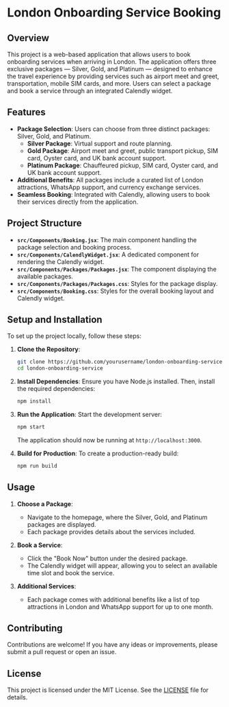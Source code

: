 # London Onboarding Service Booking

## Overview

This project is a web-based application that allows users to book onboarding services when arriving in London. The application offers three exclusive packages — Silver, Gold, and Platinum — designed to enhance the travel experience by providing services such as airport meet and greet, transportation, mobile SIM cards, and more. Users can select a package and book a service through an integrated Calendly widget.

## Features

- **Package Selection**: Users can choose from three distinct packages: Silver, Gold, and Platinum.
  - **Silver Package**: Virtual support and route planning.
  - **Gold Package**: Airport meet and greet, public transport pickup, SIM card, Oyster card, and UK bank account support.
  - **Platinum Package**: Chauffeured pickup, SIM card, Oyster card, and UK bank account support.
- **Additional Benefits**: All packages include a curated list of London attractions, WhatsApp support, and currency exchange services.
- **Seamless Booking**: Integrated with Calendly, allowing users to book their services directly from the application.

## Project Structure

- **`src/Components/Booking.jsx`**: The main component handling the package selection and booking process.
- **`src/Components/CalendlyWidget.jsx`**: A dedicated component for rendering the Calendly widget.
- **`src/Components/Packages/Packages.jsx`**: The component displaying the available packages.
- **`src/Components/Packages/Packages.css`**: Styles for the package display.
- **`src/Components/Booking.css`**: Styles for the overall booking layout and Calendly widget.

## Setup and Installation

To set up the project locally, follow these steps:

1. **Clone the Repository**:
   ```bash
   git clone https://github.com/yourusername/london-onboarding-service.git
   cd london-onboarding-service
   ```

2. **Install Dependencies**:
   Ensure you have Node.js installed. Then, install the required dependencies:
   ```bash
   npm install
   ```

3. **Run the Application**:
   Start the development server:
   ```bash
   npm start
   ```

   The application should now be running at `http://localhost:3000`.

4. **Build for Production**:
   To create a production-ready build:
   ```bash
   npm run build
   ```

## Usage

1. **Choose a Package**:
   - Navigate to the homepage, where the Silver, Gold, and Platinum packages are displayed.
   - Each package provides details about the services included.

2. **Book a Service**:
   - Click the "Book Now" button under the desired package.
   - The Calendly widget will appear, allowing you to select an available time slot and book the service.

3. **Additional Services**:
   - Each package comes with additional benefits like a list of top attractions in London and WhatsApp support for up to one month.

## Contributing

Contributions are welcome! If you have any ideas or improvements, please submit a pull request or open an issue.

## License

This project is licensed under the MIT License. See the [LICENSE](LICENSE) file for details.
